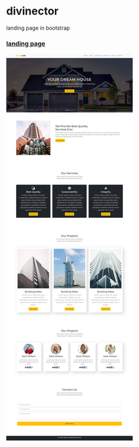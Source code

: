 # divinector
landing page in bootstrap

### <a href="https://wesley-wilson.github.io/divinector/">landing page</a>
<img src="./project-1-img/divinectorScreen.png"></img>
